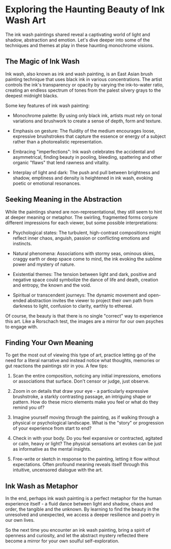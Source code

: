 # Exploring the Haunting Beauty of Ink Wash Art

The ink wash paintings shared reveal a captivating world of light and shadow, abstraction and emotion. Let's dive deeper into some of the techniques and themes at play in these haunting monochrome visions.

## The Magic of Ink Wash

Ink wash, also known as ink and wash painting, is an East Asian brush painting technique that uses black ink in various concentrations. The artist controls the ink's transparency or opacity by varying the ink-to-water ratio, creating an endless spectrum of tones from the palest silvery grays to the deepest midnight blacks.

Some key features of ink wash painting:

- Monochrome palette: By using only black ink, artists must rely on tonal variations and brushwork to create a sense of depth, form and texture.

- Emphasis on gesture: The fluidity of the medium encourages loose, expressive brushstrokes that capture the essence or energy of a subject rather than a photorealistic representation. 

- Embracing "imperfections": Ink wash celebrates the accidental and asymmetrical, finding beauty in pooling, bleeding, spattering and other organic "flaws" that lend rawness and vitality.

- Interplay of light and dark: The push and pull between brightness and shadow, emptiness and density is heightened in ink wash, evoking poetic or emotional resonances.

## Seeking Meaning in the Abstraction

While the paintings shared are non-representational, they still seem to hint at deeper meaning or metaphor. The swirling, fragmented forms conjure different impressions for each viewer, but some possible interpretations:

- Psychological states: The turbulent, high-contrast compositions might reflect inner chaos, anguish, passion or conflicting emotions and instincts.  

- Natural phenomena: Associations with stormy seas, ominous skies, craggy earth or deep space come to mind, the ink evoking the sublime power and mystery of nature.

- Existential themes: The tension between light and dark, positive and negative space could symbolize the dance of life and death, creation and entropy, the known and the void.

- Spiritual or transcendent journeys: The dynamic movement and open-ended abstraction invites the viewer to project their own path from darkness to light, confusion to clarity, earthly to ethereal.

Of course, the beauty is that there is no single "correct" way to experience this art. Like a Rorschach test, the images are a mirror for our own psyches to engage with.

## Finding Your Own Meaning 

To get the most out of viewing this type of art, practice letting go of the need for a literal narrative and instead notice what thoughts, memories or gut reactions the paintings stir in you. A few tips:

1. Scan the entire composition, noticing any initial impressions, emotions or associations that surface. Don't censor or judge, just observe.

2. Zoom in on details that draw your eye - a particularly expressive brushstroke, a starkly contrasting passage, an intriguing shape or pattern. How do these micro elements make you feel or what do they remind you of? 

3. Imagine yourself moving through the painting, as if walking through a physical or psychological landscape. What is the "story" or progression of your experience from start to end? 

4. Check in with your body. Do you feel expansive or contracted, agitated or calm, heavy or light? The physical sensations art evokes can be just as informative as the mental insights.

5. Free-write or sketch in response to the painting, letting it flow without expectations. Often profound meaning reveals itself through this intuitive, uncensored dialogue with the art.

## Ink Wash as Metaphor

In the end, perhaps ink wash painting is a perfect metaphor for the human experience itself - a fluid dance between light and shadow, chaos and order, the tangible and the unknown. By learning to find the beauty in the unresolved and unexpected, we access a deeper resilience and poetry in our own lives.

So the next time you encounter an ink wash painting, bring a spirit of openness and curiosity, and let the abstract mystery reflected there become a mirror for your own soulful self-exploration.
